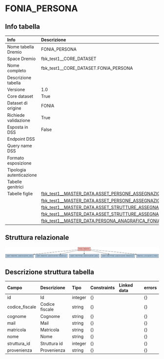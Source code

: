 # FONIA_PERSONA

## Info tabella

| Info                     | Descrizione                                                                                                                                 |
|:-------------------------|:--------------------------------------------------------------------------------------------------------------------------------------------|
| Nome tabella Dremio      | FONIA_PERSONA                                                                                                                               |
| Space Dremio             | fbk_test1__CORE_DATASET                                                                                                                     |
| Nome completo            | fbk_test1__CORE_DATASET.FONIA_PERSONA                                                                                                       |
| Descrizione tabella      |                                                                                                                                             |
| Versione                 | 1.0                                                                                                                                         |
| Core dataset             | True                                                                                                                                        |
| Dataset di origine       | FONIA                                                                                                                                       |
| Richiede validazione     | True                                                                                                                                        |
| Esposta in DSS           | False                                                                                                                                       |
| Endpoint DSS             |                                                                                                                                             |
| Query name DSS           |                                                                                                                                             |
| Formato esposizione      |                                                                                                                                             |
| Tipologia autenticazione |                                                                                                                                             |
| Tabelle genitrici        |                                                                                                                                             |
| Tabelle figlie           | [fbk_test1__MASTER_DATA.ASSET_PERSONE_ASSEGNAZIONE_LINEA](/fbk_test1__MASTER_DATA/ASSET_PERSONE_ASSEGNAZIONE_LINEA/markdown.md)             |
|                          | [fbk_test1__MASTER_DATA.ASSET_PERSONE_ASSEGNAZIONE_TERMINALE](/fbk_test1__MASTER_DATA/ASSET_PERSONE_ASSEGNAZIONE_TERMINALE/markdown.md)     |
|                          | [fbk_test1__MASTER_DATA.ASSET_STRUTTURE_ASSEGNAZIONE_LINEA](/fbk_test1__MASTER_DATA/ASSET_STRUTTURE_ASSEGNAZIONE_LINEA/markdown.md)         |
|                          | [fbk_test1__MASTER_DATA.ASSET_STRUTTURE_ASSEGNAZIONE_TERMINALE](/fbk_test1__MASTER_DATA/ASSET_STRUTTURE_ASSEGNAZIONE_TERMINALE/markdown.md) |
|                          | [fbk_test1__MASTER_DATA.PERSONA_ANAGRAFICA_FONIA](/fbk_test1__MASTER_DATA/PERSONA_ANAGRAFICA_FONIA/markdown.md)                             |

## Struttura relazionale

![FONIA_PERSONA](./graph_png.png)

## Descrizione struttura tabella

| Campo          | Descrizione    | Tipo    | Constraints   | Linked data   | errors   |
|:---------------|:---------------|:--------|:--------------|:--------------|:---------|
| id             | Id             | integer | {}            |               | {}       |
| codice_fiscale | Codice fiscale | string  | {}            |               | {}       |
| cognome        | Cognome        | string  | {}            |               | {}       |
| mail           | Mail           | string  | {}            |               | {}       |
| matricola      | Matricola      | string  | {}            |               | {}       |
| nome           | Nome           | string  | {}            |               | {}       |
| struttura_id   | Struttura id   | integer | {}            |               | {}       |
| provenienza    | Provenienza    | string  | {}            |               | {}       |
